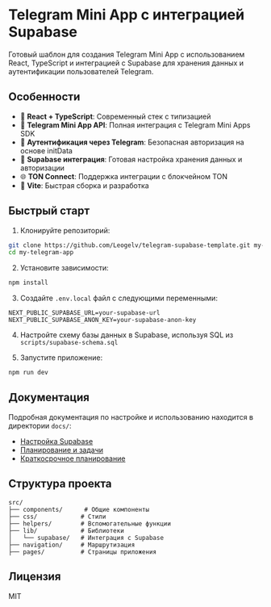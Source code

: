 # Telegram Mini App с интеграцией Supabase

Готовый шаблон для создания Telegram Mini App с использованием React, TypeScript и интеграцией с Supabase для хранения данных и аутентификации пользователей Telegram.

## Особенности

- 🚀 **React + TypeScript**: Современный стек с типизацией
- 📱 **Telegram Mini App API**: Полная интеграция с Telegram Mini Apps SDK
- 🔐 **Аутентификация через Telegram**: Безопасная авторизация на основе initData
- 💾 **Supabase интеграция**: Готовая настройка хранения данных и авторизации
- 🌐 **TON Connect**: Поддержка интеграции с блокчейном TON
- 🔄 **Vite**: Быстрая сборка и разработка

## Быстрый старт

1. Клонируйте репозиторий:
```bash
git clone https://github.com/Leogelv/telegram-supabase-template.git my-telegram-app
cd my-telegram-app
```

2. Установите зависимости:
```bash
npm install
```

3. Создайте `.env.local` файл с следующими переменными:
```
NEXT_PUBLIC_SUPABASE_URL=your-supabase-url
NEXT_PUBLIC_SUPABASE_ANON_KEY=your-supabase-anon-key
```

4. Настройте схему базы данных в Supabase, используя SQL из `scripts/supabase-schema.sql`

5. Запустите приложение:
```bash
npm run dev
```

## Документация

Подробная документация по настройке и использованию находится в директории `docs/`:

- [Настройка Supabase](docs/SUPABASE_SETUP.md)
- [Планирование и задачи](docs/TASK.md)
- [Краткосрочное планирование](docs/SHORT_PLANNING.md)

## Структура проекта

```
src/
├── components/      # Общие компоненты
├── css/            # Стили
├── helpers/        # Вспомогательные функции
├── lib/            # Библиотеки
│   └── supabase/   # Интеграция с Supabase
├── navigation/     # Маршрутизация
├── pages/          # Страницы приложения
```

## Лицензия

MIT 